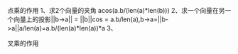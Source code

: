 ﻿点乘的作用
1、求2个向量的夹角 acos(a.b/(len(a)*len(b)))
2、求一个向量在另一个向量上的投影||b->a|| = ||b||cos = a.b/len(a),b->a=||b->a||a/len(a)=a.b/(len(a)*len(a))*a
3、

叉乘的作用